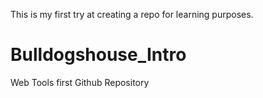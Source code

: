 This is my first try at creating a repo for learning purposes.

# Bulldogshouse_Intro
Web Tools first Github Repository
